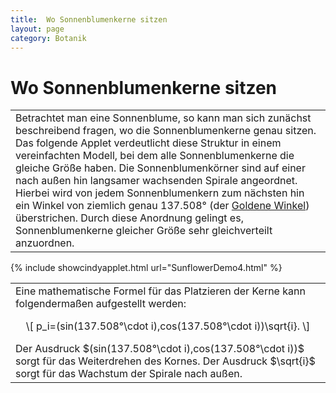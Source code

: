 ```yaml
---
title:  Wo Sonnenblumenkerne sitzen  
layout: page
category: Botanik
---
```

<div class="content"><h1><a name="Wo_Sonnenblumenkerne_sitzen"></a>  Wo Sonnenblumenkerne sitzen  </h1>
<table><tr><td width="800">
Betrachtet man eine Sonnenblume, so kann man sich zunächst
beschreibend fragen, wo die Sonnenblumenkerne genau sitzen.
Das folgende Applet verdeutlicht diese Struktur
in einem vereinfachten Modell, bei dem alle Sonnenblumenkerne die gleiche Größe haben.
Die Sonnenblumenkörner sind auf einer nach außen hin langsamer wachsenden Spirale angeordnet.
Hierbei wird von jedem Sonnenblumenkern zum nächsten hin
ein Winkel von ziemlich genau 137.508° (der <a href="{{ '/Botanik/4-5.html' | relative_url }}">Goldene Winkel</a>) überstrichen.
Durch diese Anordnung gelingt es, Sonnenblumenkerne gleicher Größe sehr gleichverteilt anzuordnen.
</td></tr></table>
<p></p>
{% include showcindyapplet.html url="SunflowerDemo4.html" %}


<p></p>
<table><tr><td width="800">
Eine mathematische Formel für das Platzieren der Kerne kann folgendermaßen aufgestellt werden:
<p></p>
<div align="center">\[ p_i=(sin(137.508°\cdot i),cos(137.508°\cdot i))\sqrt{i}. \]</div>
<p></p>
Der Ausdruck $(sin(137.508°\cdot i),cos(137.508°\cdot i))$ sorgt für das Weiterdrehen des Kornes.
Der Ausdruck $\sqrt{i}$ sorgt für das Wachstum der Spirale nach außen.
</td></tr></table>

